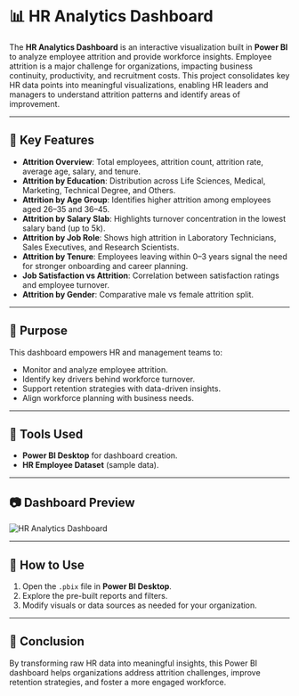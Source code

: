 # 📊 HR Analytics Dashboard

The **HR Analytics Dashboard** is an interactive visualization built in **Power BI** to analyze employee attrition and provide workforce insights. Employee attrition is a major challenge for organizations, impacting business continuity, productivity, and recruitment costs. This project consolidates key HR data points into meaningful visualizations, enabling HR leaders and managers to understand attrition patterns and identify areas of improvement.

---

## 🔹 Key Features
- **Attrition Overview**: Total employees, attrition count, attrition rate, average age, salary, and tenure.
- **Attrition by Education**: Distribution across Life Sciences, Medical, Marketing, Technical Degree, and Others.
- **Attrition by Age Group**: Identifies higher attrition among employees aged 26–35 and 36–45.
- **Attrition by Salary Slab**: Highlights turnover concentration in the lowest salary band (up to 5k).
- **Attrition by Job Role**: Shows high attrition in Laboratory Technicians, Sales Executives, and Research Scientists.
- **Attrition by Tenure**: Employees leaving within 0–3 years signal the need for stronger onboarding and career planning.
- **Job Satisfaction vs Attrition**: Correlation between satisfaction ratings and employee turnover.
- **Attrition by Gender**: Comparative male vs female attrition split.

---

## 🔹 Purpose
This dashboard empowers HR and management teams to:
- Monitor and analyze employee attrition.
- Identify key drivers behind workforce turnover.
- Support retention strategies with data-driven insights.
- Align workforce planning with business needs.

---

## 🔹 Tools Used
- **Power BI Desktop** for dashboard creation.
- **HR Employee Dataset** (sample data).

---

## 📷 Dashboard Preview
![HR Analytics Dashboard](./your-dashboard-screenshot.png)

---

## 🔹 How to Use
1. Open the `.pbix` file in **Power BI Desktop**.
2. Explore the pre-built reports and filters.
3. Modify visuals or data sources as needed for your organization.

---

## 🔹 Conclusion
By transforming raw HR data into meaningful insights, this Power BI dashboard helps organizations address attrition challenges, improve retention strategies, and foster a more engaged workforce.
